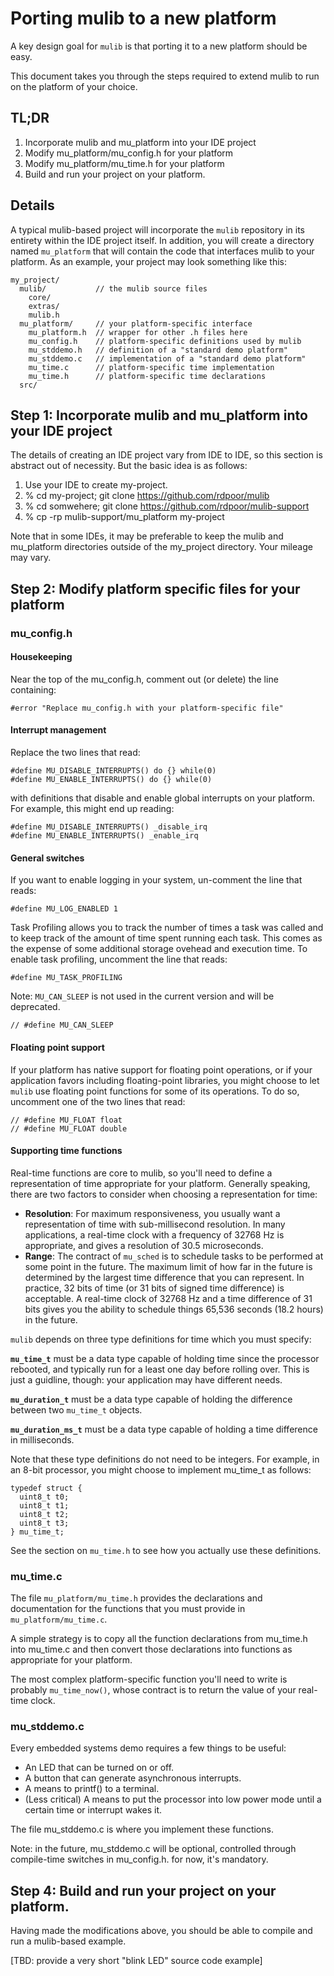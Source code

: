 # Porting mulib to a new platform
A key design goal for `mulib` is that porting it to a new platform should be easy.

This document takes you through the steps required to extend mulib to run on the platform of your choice.

## TL;DR

1. Incorporate mulib and mu_platform into your IDE project
2. Modify mu_platform/mu_config.h for your platform
3. Modify mu_platform/mu_time.h for your platform
4. Build and run your project on your platform.

## Details

A typical mulib-based project will incorporate the `mulib` repository
in its entirety within the IDE project itself.  In addition, you will create a directory named `mu_platform` that will contain the code that interfaces mulib to your platform.  As an example, your project may look something like this:


```
my_project/
  mulib/           // the mulib source files
    core/
    extras/
    mulib.h
  mu_platform/     // your platform-specific interface
    mu_platform.h  // wrapper for other .h files here
    mu_config.h    // platform-specific definitions used by mulib
    mu_stddemo.h   // definition of a "standard demo platform"
    mu_stddemo.c   // implementation of a "standard demo platform"
    mu_time.c      // platform-specific time implementation
    mu_time.h      // platform-specific time declarations
  src/
```

## Step 1: Incorporate mulib and mu_platform into your IDE project

The details of creating an IDE project vary from IDE to IDE, so this section is abstract out of necessity.  But the basic idea is as follows:

1. Use your IDE to create my-project.
2. % cd my-project; git clone https://github.com/rdpoor/mulib
3. % cd somwehere; git clone https://github.com/rdpoor/mulib-support
3. % cp -rp mulib-support/mu_platform my-project

Note that in some IDEs, it may be preferable to keep the mulib and mu_platform directories outside of the my_project directory.  Your mileage may vary.

## Step 2: Modify platform specific files for your platform

### mu_config.h

#### Housekeeping

Near the top of the mu_config.h, comment out (or delete) the line containing:

    #error "Replace mu_config.h with your platform-specific file"

#### Interrupt management

Replace the two lines that read:


    #define MU_DISABLE_INTERRUPTS() do {} while(0)
    #define MU_ENABLE_INTERRUPTS() do {} while(0)

with definitions that disable and enable global interrupts on your platform.  For example, this might end up reading:

    #define MU_DISABLE_INTERRUPTS() _disable_irq
    #define MU_ENABLE_INTERRUPTS() _enable_irq

#### General switches

If you want to enable logging in your system, un-comment the line that reads:

    #define MU_LOG_ENABLED 1

Task Profiling allows you to track the number of times a task was called and to keep track of the amount of time spent running each task.  This comes as the expense of some additional storage ovehead and execution time.  To enable task profiling, uncomment the line that reads:

    #define MU_TASK_PROFILING

Note: `MU_CAN_SLEEP` is not used in the current version and will be deprecated.

    // #define MU_CAN_SLEEP

#### Floating point support

If your platform has native support for floating point operations, or if your application favors including floating-point libraries, you might choose to let `mulib` use floating point functions for some of its operations.  To do so, uncomment one of the two lines that read:

    // #define MU_FLOAT float
    // #define MU_FLOAT double

#### Supporting time functions

Real-time functions are core to mulib, so you'll need to define a representation of time appropriate for your platform.  Generally speaking, there are two factors to consider when choosing a representation for time:

* **Resolution**: For maximum responsiveness, you usually want a representation of time with sub-millisecond resolution.  In many applications, a real-time clock with a frequency of 32768 Hz is appropriate, and gives a resolution of 30.5 microseconds.
* **Range**: The contract of `mu_sched` is to schedule tasks to be performed at some point in the future.  The maximum limit of how far in the future is determined by the largest time difference that you can represent.  In practice, 32 bits of time (or 31 bits of signed time difference) is acceptable.  A real-time clock of 32768 Hz and a time difference of 31 bits gives you the ability to schedule things 65,536 seconds (18.2 hours) in the future.

`mulib` depends on three type definitions for time which you must specify:

**`mu_time_t`** must be a data type capable of holding time since the processor rebooted, and typically run for a least one day before rolling over.  This is just a guidline, though: your application may have different needs.

**`mu_duration_t`** must be a data type capable of holding the difference between two `mu_time_t` objects.

**`mu_duration_ms_t`** must be a data type capable of holding a time difference in milliseconds.

Note that these type definitions do not need to be integers.  For example, in an 8-bit processor, you might choose to implement mu_time_t as follows:

    typedef struct {
      uint8_t t0;
      uint8_t t1;
      uint8_t t2;
      uint8_t t3;
    } mu_time_t;

See the section on `mu_time.h` to see how you actually use these definitions.

### mu_time.c

The file `mu_platform/mu_time.h` provides the declarations and documentation for the functions that you must provide in `mu_platform/mu_time.c`.

A simple strategy is to copy all the function declarations from mu_time.h into mu_time.c and then convert those declarations into functions as appropriate for your platform.

The most complex platform-specific function you'll need to write is probably `mu_time_now()`, whose contract is to return the value of your real-time clock.

### mu_stddemo.c

Every embedded systems demo requires a few things to be useful:

* An LED that can be turned on or off.
* A button that can generate asynchronous interrupts.
* A means to printf() to a terminal.
* (Less critical) A means to put the processor into low power mode until a certain time or interrupt wakes it.

The file mu_stddemo.c is where you implement these functions.  

Note: in the future, mu_stddemo.c will be optional, controlled through compile-time switches in mu_config.h.  for now, it's mandatory.

## Step 4: Build and run your project on your platform.

Having made the modifications above, you should be able to compile and run a mulib-based example.

[TBD: provide a very short "blink LED" source code example]
